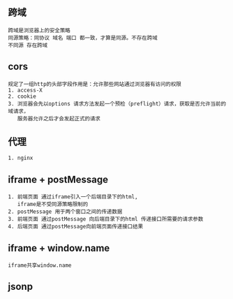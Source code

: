 ## 跨域
    跨域是浏览器上的安全策略
    同源策略：同协议 域名 端口 都一致，才算是同源。不存在跨域
    不同源 存在跨域

## cors
    规定了一组http的头部字段作用是：允许那些网站通过浏览器有访问的权限
    1. access-X
    2. cookie
    3. 浏览器会先以options 请求方法发起一个预检（preflight）请求，获取是否允许当前的域请求，
       服务器允许之后才会发起正式的请求

## 代理
    1. nginx

## iframe + postMessage
    1. 前端页面 通过iframe引入一个后端目录下的html,
       iframe是不受同源策略限制的
    2. postMessage 用于两个窗口之间的传递数据
    3. 前端页面 通过postMessage 向后端目录下的html 传递接口所需要的请求参数
    4. 后端页面 通过postMessage向前端页面传递接口结果

## iframe + window.name
    iframe共享window.name

## jsonp